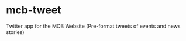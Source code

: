 mcb-tweet
=========

Twitter app for the MCB Website (Pre-format tweets of events and news stories)
